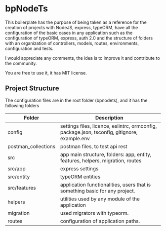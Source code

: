 # bpNodeTs

This boilerplate has the purpose of being taken as a reference for the creation of projects with NodeJS, express, typeORM, have all the configuration of the basic cases in any application such as the configuration of typeORM, express, auth 2.0 and the structure of folders with an organization of controllers, models, routes, environments, configuration and tests.

I would appreciate any comments, the idea is to improve it and contribute to the community.

You are free to use it, it has MIT license.

## Project Structure

The configuration files are in the root folder (bpnodets), and it has the following folders

Folder | Description
-------|-------------
config | settings files, licence, eslintrc, ormconfig, package.json, tsconfig, gitignore, example.env
postman_collections | postman files, to test api rest
src | app main structure, folders: app, entity, features, helpers, migration, routes
src/app | express settings
src/entity | typeORM entities
src/features | application functionalities, users that is something basic for any project.
helpers | utilities used by any module of the application
migration | used migrators with typeorm.
routes | configuration of application paths.
